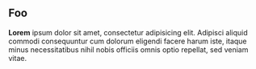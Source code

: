 ## Foo

**Lorem** ipsum dolor sit amet, consectetur adipisicing elit. Adipisci aliquid commodi consequuntur cum dolorum eligendi facere harum iste, itaque minus necessitatibus nihil nobis officiis omnis optio repellat, sed veniam vitae.

